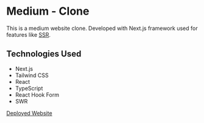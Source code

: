 # Medium - Clone

This is a medium website clone. Developed with Next.js framework used for features like [SSR](https://www.heavy.ai/technical-glossary/server-side-rendering).

## Technologies Used

- Next.js
- Tailwind CSS
- React
- TypeScript
- React Hook Form
- SWR

[Deployed Website](https://medium-demo-phi.vercel.app/)

